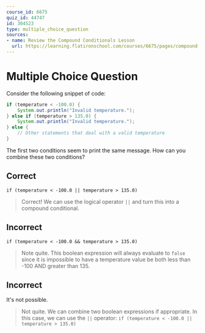 ```yaml
---
course_id: 6675
quiz_id: 44747
id: 304523
type: multiple_choice_question
sources:
- name: Review the Compound Conditionals Lesson
  url: https://learning.flatironschool.com/courses/6675/pages/compound-conditionals?module_item_id=539038
---
```


# Multiple Choice Question

Consider the following snippet of code:

```java
if (temperature < -100.0) {
    System.out.println("Invalid temperature.");
} else if (temperature > 135.0) {
    System.out.println("Invalid temperature.");
} else {
    // Other statements that deal with a valid temperature
}
```

The first two conditions seem to print the same message. How can you combine
these two conditions?

## Correct

`if (temperature < -100.0 || temperature > 135.0)`

> Correct! We can use the logical operator `||` and turn this into a compound
> conditional.

## Incorrect

`if (temperature < -100.0 && temperature > 135.0)`

> Note quite. This boolean expression will always evaluate to `false` since it
> is impossible to have a temperature value be both less than -100 AND greater
> than 135.

## Incorrect

It's not possible.

> Not quite. We can combine two boolean expressions if appropriate. In this
> case, we can use the `||` operator:
> `if (temperature < -100.0 || temperature > 135.0)`
